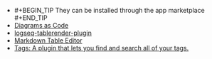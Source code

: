 - #+BEGIN_TIP
  They can be installed through the app marketplace
  #+END_TIP
- [Diagrams as Code](https://github.com/npgrosser/logseq-diagrams-as-code)
- [logseq-tablerender-plugin](https://github.com/hkgnp/logseq-tablerender-plugin)
- [Markdown Table Editor](https://github.com/haydenull/logseq-plugin-markdown-table)
- [Tags: A plugin that lets you find and search all of your tags.](https://github.com/gidongkwon/logseq-plugin-tags)